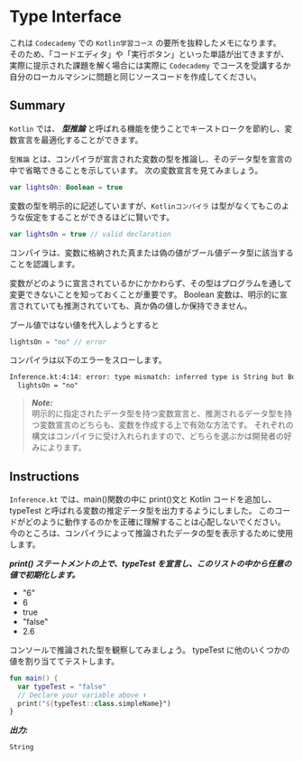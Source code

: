 # Type Interface

これは `Codecademy` での `Kotlin学習コース` の要所を抜粋したメモになります。</br>
そのため、「コードエディタ」や「実行ボタン」といった単語が出てきますが、実際に提示された課題を解く場合には実際に `Codecademy` でコースを受講するか自分のローカルマシンに問題と同じソースコードを作成してください。

## Summary

`Kotlin` では、 **_型推論_** と呼ばれる機能を使うことでキーストロークを節約し、変数宣言を最適化することができます。

`型推論` とは、コンパイラが宣言された変数の型を推論し、そのデータ型を宣言の中で省略できることを示しています。
次の変数宣言を見てみましょう。

```kotlin
var lightsOn: Boolean = true
```

変数の型を明示的に記述していますが、`Kotlinコンパイラ` は型がなくてもこのような仮定をすることができるほどに賢いです。

```kotlin
var lightsOn = true // valid declaration
```

コンパイラは、変数に格納された真または偽の値がブール値データ型に該当することを認識します。

変数がどのように宣言されているかにかかわらず、その型はプログラムを通して変更できないことを知っておくことが重要です。
Boolean 変数は、明示的に宣言されていても推測されていても、真か偽の値しか保持できません。

ブール値ではない値を代入しようとすると

```kotlin
lightsOn = "no" // error
```

コンパイラは以下のエラーをスローします。

```txt
Inference.kt:4:14: error: type mismatch: inferred type is String but Boolean was expected
  lightsOn = "no"
```

> **_Note:_**</br>
> 明示的に指定されたデータ型を持つ変数宣言と、推測されるデータ型を持つ変数宣言のどちらも、変数を作成する上で有効な方法です。
> それぞれの構文はコンパイラに受け入れられますので、どちらを選ぶかは開発者の好みによります。

## Instructions

`Inference.kt` では、main()関数の中に print()文と Kotlin コードを追加し、typeTest と呼ばれる変数の推定データ型を出力するようにしました。
このコードがどのように動作するのかを正確に理解することは心配しないでください。
今のところは、コンパイラによって推論されたデータの型を表示するために使用します。

**_print() ステートメントの上で、typeTest を宣言し、このリストの中から任意の値で初期化します。_**

- "6"
- 6
- true
- "false"
- 2.6

コンソールで推論された型を観察してみましょう。
typeTest に他のいくつかの値を割り当ててテストします。

```kotlin
fun main() {
  var typeTest = "false"
  // Declare your variable above ⬆️
  print("${typeTest::class.simpleName}")
}
```

**_出力:_**

```txt
String
```
